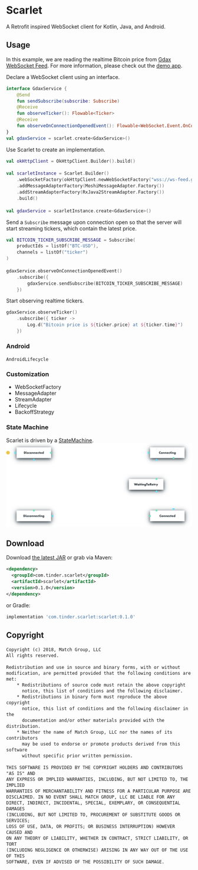 Scarlet
===

A Retrofit inspired WebSocket client for Kotlin, Java, and Android.

Usage
---
In this example, we are reading the realtime Bitcoin price from [Gdax WebSocket Feed][gdax-websocket-feed].
For more information, please check out the [demo app][demo-app].

Declare a WebSocket client using an interface.

~~~ kotlin
interface GdaxService {
	@Send
	fun sendSubscribe(subscribe: Subscribe)
	@Receive
 	fun observeTicker(): Flowable<Ticker>
	@Receive
	fun observeOnConnectionOpenedEvent(): Flowable<WebSocket.Event.OnConnectionOpen<*>>
}
val gdaxService = scarlet.create<GdaxService>()
~~~

Use Scarlet to create an implementation.

~~~ kotlin
val okHttpClient = OkHttpClient.Builder().build()

val scarletInstance = Scarlet.Builder()
    .webSocketFactory(okHttpClient.newWebSocketFactory("wss://ws-feed.gdax.com"))
    .addMessageAdapterFactory(MoshiMessageAdapter.Factory())
    .addStreamAdapterFactory(RxJava2StreamAdapter.Factory())
    .build()

val gdaxService = scarletInstance.create<GdaxService>()
~~~

Send a `Subscribe` message upon connection open so that the server will start streaming tickers, which contain the latest price.
~~~ kotlin
val BITCOIN_TICKER_SUBSCRIBE_MESSAGE = Subscribe(
    productIds = listOf("BTC-USD"),
    channels = listOf("ticker")
)

gdaxService.observeOnConnectionOpenedEvent()
    .subscribe({
        gdaxService.sendSubscribe(BITCOIN_TICKER_SUBSCRIBE_MESSAGE)
    })
~~~

Start observing realtime tickers.
~~~ kotlin
gdaxService.observeTicker()
    .subscribe({ ticker ->
        Log.d("Bitcoin price is ${ticker.price} at ${ticker.time}")
    })
~~~

### Android
`AndroidLifecycle`

### Customization

- WebSocketFactory
- MessageAdapter
- StreamAdapter
- Lifecycle
- BackoffStrategy

### State Machine
Scarlet is driven by a [StateMachine](https://github.com/Tinder/StateMachine).
![State Diagram](./example/scarlet-state-machine.png)

Download
--------
Download [the latest JAR][latest-jar] or grab via Maven:
```xml
<dependency>
  <groupId>com.tinder.scarlet</groupId>
  <artifactId>scarlet</artifactId>
  <version>0.1.0</version>
</dependency>
```
or Gradle:
```groovy
implementation 'com.tinder.scarlet:scarlet:0.1.0'
```

Copyright
---
~~~
Copyright (c) 2018, Match Group, LLC
All rights reserved.

Redistribution and use in source and binary forms, with or without
modification, are permitted provided that the following conditions are met:
    * Redistributions of source code must retain the above copyright
      notice, this list of conditions and the following disclaimer.
    * Redistributions in binary form must reproduce the above copyright
      notice, this list of conditions and the following disclaimer in the
      documentation and/or other materials provided with the distribution.
    * Neither the name of Match Group, LLC nor the names of its contributors
      may be used to endorse or promote products derived from this software
      without specific prior written permission.

THIS SOFTWARE IS PROVIDED BY THE COPYRIGHT HOLDERS AND CONTRIBUTORS "AS IS" AND
ANY EXPRESS OR IMPLIED WARRANTIES, INCLUDING, BUT NOT LIMITED TO, THE IMPLIED
WARRANTIES OF MERCHANTABILITY AND FITNESS FOR A PARTICULAR PURPOSE ARE
DISCLAIMED. IN NO EVENT SHALL MATCH GROUP, LLC BE LIABLE FOR ANY
DIRECT, INDIRECT, INCIDENTAL, SPECIAL, EXEMPLARY, OR CONSEQUENTIAL DAMAGES
(INCLUDING, BUT NOT LIMITED TO, PROCUREMENT OF SUBSTITUTE GOODS OR SERVICES;
LOSS OF USE, DATA, OR PROFITS; OR BUSINESS INTERRUPTION) HOWEVER CAUSED AND
ON ANY THEORY OF LIABILITY, WHETHER IN CONTRACT, STRICT LIABILITY, OR TORT
(INCLUDING NEGLIGENCE OR OTHERWISE) ARISING IN ANY WAY OUT OF THE USE OF THIS
SOFTWARE, EVEN IF ADVISED OF THE POSSIBILITY OF SUCH DAMAGE.
~~~

 [gdax-websocket-feed]: https://docs.gdax.com/#websocket-feed
 [latest-jar]: https://tinder.jfrog.io/tinder/webapp/#/artifacts/browse/tree/General/libs-release-local/com/tinder/scarlet/scarlet
 [demo-app]: https://github.com/Tinder/Scarlet/tree/scarlet-demo-8/demo/src/main/java/com/tinder/app
